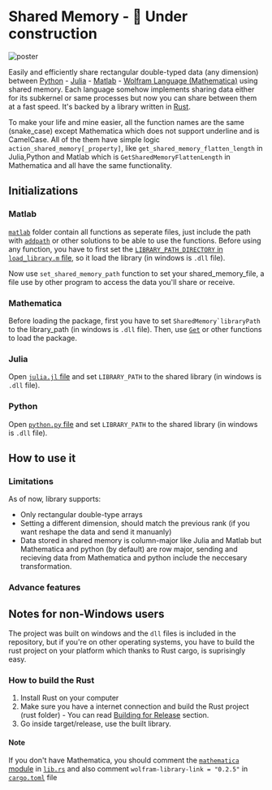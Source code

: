 # Shared Memory - 🚧 Under construction


![poster](https://user-images.githubusercontent.com/56647066/184504837-42af271b-85a1-48a3-b30e-3f725012c919.jpg)

Easily and efficiently share rectangular double-typed data (any dimension) between [Python](https://python.org) - [Julia](https://julialang.org) - [Matlab](https://mathworks.com) - [Wolfram Language (Mathematica)](https://www.wolfram.com/mathematica/) using shared memory. Each language somehow implements sharing data either for its subkernel or same processes but now you can share between them at a fast speed. It's backed by a library written in [Rust](https://rust-lang.org/).

To make your life and mine easier, all the function names are the same (snake_case) except Mathematica which does not support underline and is CamelCase. All of the them have simple logic `action_shared_memory[_property]`, like `get_shared_memory_flatten_length` in Julia,Python and Matlab which is `GetSharedMemoryFlattenLength` in Mathematica and all have the same functionality.

## Initializations


### Matlab
[`matlab`](https://github.com/ben-izd/shared_memory/tree/main/matlab) folder contain all functions as seperate files, just include the path with [`addpath`](https://uk.mathworks.com/help/matlab/ref/addpath.html) or other solutions to be able to use the functions. Before using any function, you have to first set the [`LIBRARY_PATH_DIRECTORY` in `load_library.m` file](https://github.com/ben-izd/shared_memory/blob/9b97dab3bbc81c122d4c966cee5ce1bf7733cf90/matlab/load_library.m#L3), so it load the library (in windows is `.dll` file).

Now use `set_shared_memory_path` function to set your shared_memory_file, a file use by other program to access the data you'll share or receive.

### Mathematica
Before loading the package, first you have to set ```SharedMemory`libraryPath``` to the library_path (in windows is `.dll` file). Then, use [`Get`](https://reference.wolfram.com/language/ref/Get.html) or other functions to load the package.

### Julia
Open [`julia.jl` file](https://github.com/ben-izd/shared_memory/blob/a6dfdc00f4008959facd3b25b5e4320ada532214/julia/julia.jl#L2) and set `LIBRARY_PATH` to the shared library (in windows is `.dll` file).

### Python
Open [`python.py` file](https://github.com/ben-izd/shared_memory/blob/3ba51ce3fa9eae2c57cacb268b686616d222fd7d/python/python.py#L6) and set `LIBRARY_PATH` to the shared library (in windows is `.dll` file).


## How to use it


### Limitations
As of now, library supports:
- Only rectangular double-type arrays
- Setting a different dimension, should match the previous rank (if you want reshape the data and send it manuanly)
- Data stored in shared memory is column-major like Julia and Matlab but Mathematica and python (by default) are row major, sending and recieving data from Mathematica and python include the neccesary transformation.

### Advance features

## Notes for non-Windows users
The project was built on windows and the `dll` files is included in the repository, but if you're on other operating systems, you have to build the rust project on your platform which thanks to Rust cargo, is suprisingly easy.

### How to build the Rust
1. Install Rust on your computer
2. Make sure you have a internet connection and build the Rust project (rust folder) - You can read [Building for Release](https://doc.rust-lang.org/book/ch01-03-hello-cargo.html#building-for-release) section.
3. Go inside target/release, use the built library.

#### Note
If you don't have Mathematica, you should comment the [`mathematica` module](https://github.com/ben-izd/shared_memory/blob/9b97dab3bbc81c122d4c966cee5ce1bf7733cf90/rust/src/lib.rs#L359) in [`lib.rs`](https://github.com/ben-izd/shared_memory/blob/main/rust/src/lib.rs) and also comment `wolfram-library-link = "0.2.5"` in [`cargo.toml`](https://github.com/ben-izd/shared_memory/blob/main/rust/Cargo.toml) file

